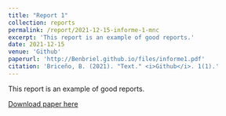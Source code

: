 ```yaml
---
title: "Report 1"
collection: reports
permalink: /report/2021-12-15-informe-1-mnc
excerpt: 'This report is an example of good reports.'
date: 2021-12-15
venue: 'Github'
paperurl: 'http://Benbriel.github.io/files/informe1.pdf'
citation: 'Briceño, B. (2021). "Text." <i>Github</i>. 1(1).'
---
```

This report is an example of good reports.

[Download paper here](http://Benbriel.github.io/files/informe1.pdf)
